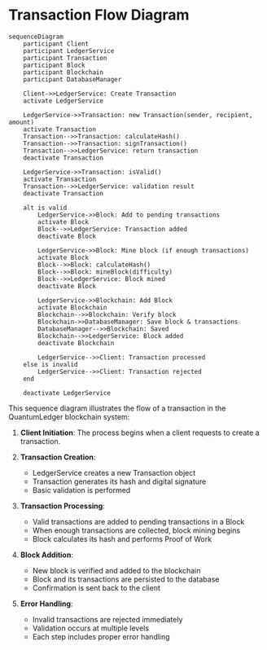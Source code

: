 # Transaction Flow Diagram

```mermaid
sequenceDiagram
    participant Client
    participant LedgerService
    participant Transaction
    participant Block
    participant Blockchain
    participant DatabaseManager

    Client->>LedgerService: Create Transaction
    activate LedgerService
    
    LedgerService->>Transaction: new Transaction(sender, recipient, amount)
    activate Transaction
    Transaction-->>Transaction: calculateHash()
    Transaction-->>Transaction: signTransaction()
    Transaction-->>LedgerService: return transaction
    deactivate Transaction
    
    LedgerService->>Transaction: isValid()
    activate Transaction
    Transaction-->>LedgerService: validation result
    deactivate Transaction
    
    alt is valid
        LedgerService->>Block: Add to pending transactions
        activate Block
        Block-->>LedgerService: Transaction added
        deactivate Block
        
        LedgerService->>Block: Mine block (if enough transactions)
        activate Block
        Block-->>Block: calculateHash()
        Block-->>Block: mineBlock(difficulty)
        Block-->>LedgerService: Block mined
        deactivate Block
        
        LedgerService->>Blockchain: Add Block
        activate Blockchain
        Blockchain-->>Blockchain: Verify block
        Blockchain->>DatabaseManager: Save block & transactions
        DatabaseManager-->>Blockchain: Saved
        Blockchain-->>LedgerService: Block added
        deactivate Blockchain
        
        LedgerService-->>Client: Transaction processed
    else is invalid
        LedgerService-->>Client: Transaction rejected
    end
    
    deactivate LedgerService
```

This sequence diagram illustrates the flow of a transaction in the QuantumLedger blockchain system:

1. **Client Initiation**: The process begins when a client requests to create a transaction.

2. **Transaction Creation**:
   - LedgerService creates a new Transaction object
   - Transaction generates its hash and digital signature
   - Basic validation is performed

3. **Transaction Processing**:
   - Valid transactions are added to pending transactions in a Block
   - When enough transactions are collected, block mining begins
   - Block calculates its hash and performs Proof of Work

4. **Block Addition**:
   - New block is verified and added to the blockchain
   - Block and its transactions are persisted to the database
   - Confirmation is sent back to the client

5. **Error Handling**:
   - Invalid transactions are rejected immediately
   - Validation occurs at multiple levels
   - Each step includes proper error handling
